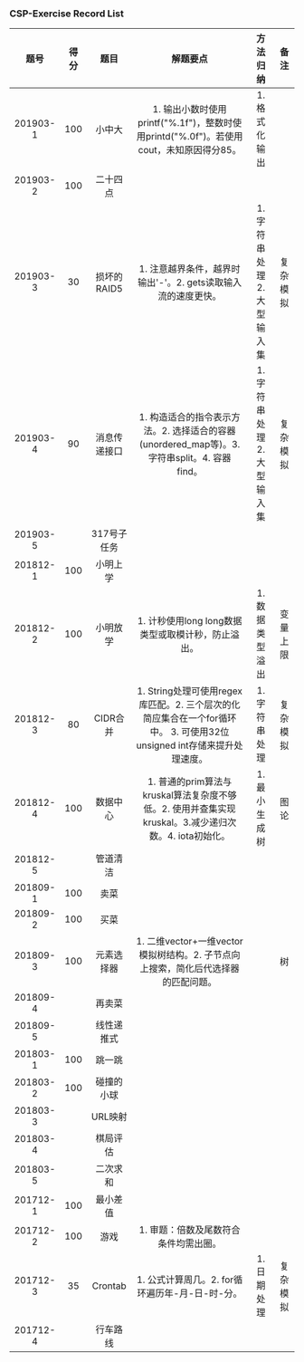 ### CSP-Exercise Record List

|   题号   | 得分 |   题目   | 解题要点 | 方法归纳 | 备注 |
| :------: | :---: | :-------: | :----------: | :-------: | :-------: |
| 201903-1 |  100  |    小中大    | 1. 输出小数时使用printf("%.1f")，整数时使用printd("%.0f")。若使用cout，未知原因得分85。 | 1. 格式化输出 |      |
| 201903-2 | 100  |   二十四点   |  |          |      |
| 201903-3 |  30  | 损坏的RAID5  | 1. 注意越界条件，越界时输出'-'。2. gets读取输入流的速度更快。 | 1. 字符串处理 2. 大型输入集 | 复杂模拟 |
| 201903-4 | 90 | 消息传递接口 | 1. 构造适合的指令表示方法。2. 选择适合的容器(unordered_map等)。3. 字符串split。4. 容器find。 | 1. 字符串处理 2. 大型输入集 | 复杂模拟 |
| 201903-5 |  | 317号子任务 |  |  |  |
| 201812-1 | 100  |   小明上学   |          |          |      |
| 201812-2 | 100  |   小明放学   | 1. 计秒使用long long数据类型或取模计秒，防止溢出。 | 1. 数据类型溢出 | 变量上限 |
| 201812-3 |  80  |   CIDR合并   | 1. String处理可使用regex库匹配。2. 三个层次的化简应集合在一个for循环中。 3. 可使用32位unsigned int存储来提升处理速度。 | 1. 字符串处理 | 复杂模拟 |
| 201812-4 | 100 |   数据中心   | 1. 普通的prim算法与kruskal算法复杂度不够低。2. 使用并查集实现kruskal。3.减少递归次数。4. iota初始化。 | 1. 最小生成树 | 图论 |
| 201812-5 |  | 管道清洁 | | | |
| 201809-1 | 100  |     卖菜     |          |          |      |
| 201809-2 | 100  |     买菜     |          |          |      |
| 201809-3 | 100 |  元素选择器  | 1. 二维vector+一维vector模拟树结构。2. 子节点向上搜索，简化后代选择器的匹配问题。 |          | 树 |
| 201809-4 |      |    再卖菜    |          |          |      |
| 201809-5 | | 线性递推式 | | | |
| 201803-1 | 100 |    跳一跳    |          |          |      |
| 201803-2 | 100 |  碰撞的小球  |          |          |      |
| 201803-3 |      |   URL映射    |          |          |      |
| 201803-4 |      |   棋局评估   |          |          |      |
| 201803-5 | | 二次求和 | | | |
| 201712-1 | 100  |   最小差值   |          |          |      |
| 201712-2 | 100  |     游戏     | 1. 审题：倍数及尾数符合条件均需出圈。 |          |      |
| 201712-3 |  35  |   Crontab    | 1. 公式计算周几。2. for循环遍历年-月-日-时-分。 | 1. 日期处理 | 复杂模拟 |
| 201712-4 |      |   行车路线   |          |          |      |